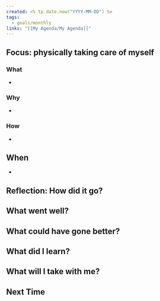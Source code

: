 ```yaml
---
created: <% tp.date.now("YYYY-MM-DD") %>
tags:
  - goals/monthly
links: "[[My Agenda/My Agenda]]"
---
```

## Focus: physically taking care of myself
### What
- 
### Why
- 
### How
- 
## When
- 

## Reflection: How did it go?
What went well?
- 
What could have gone better?
- 
What did I learn?
- 
What will I take with me?
- 
Next Time
- 

